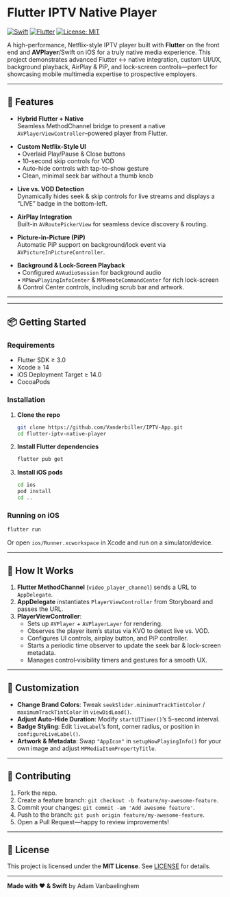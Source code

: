 # Flutter IPTV Native Player

[![Swift](https://img.shields.io/badge/Swift-5.6-orange.svg)](https://swift.org) [![Flutter](https://img.shields.io/badge/Flutter-3.0-blue.svg)](https://flutter.dev) [![License: MIT](https://img.shields.io/badge/License-MIT-yellow.svg)](LICENSE)

A high-performance, Netflix-style IPTV player built with **Flutter** on the front end and **AVPlayer**/Swift on iOS for a truly native media experience. This project demonstrates advanced Flutter ↔ native integration, custom UI/UX, background playback, AirPlay & PiP, and lock-screen controls—perfect for showcasing mobile multimedia expertise to prospective employers.

---

## 🚀 Features

- **Hybrid Flutter + Native**  
  Seamless MethodChannel bridge to present a native `AVPlayerViewController`–powered player from Flutter.

- **Custom Netflix-Style UI**  
  • Overlaid Play/Pause & Close buttons  
  • 10-second skip controls for VOD  
  • Auto-hide controls with tap-to-show gesture  
  • Clean, minimal seek bar without a thumb knob

- **Live vs. VOD Detection**  
  Dynamically hides seek & skip controls for live streams and displays a “LIVE” badge in the bottom-left.

- **AirPlay Integration**  
  Built-in `AVRoutePickerView` for seamless device discovery & routing.

- **Picture-in-Picture (PiP)**  
  Automatic PiP support on background/lock event via `AVPictureInPictureController`.

- **Background & Lock-Screen Playback**  
  • Configured `AVAudioSession` for background audio  
  • `MPNowPlayingInfoCenter` & `MPRemoteCommandCenter` for rich lock-screen & Control Center controls, including scrub bar and artwork.

---



---

## 📦 Getting Started

### Requirements

- Flutter SDK ≥ 3.0  
- Xcode ≥ 14  
- iOS Deployment Target ≥ 14.0  
- CocoaPods

### Installation

1. **Clone the repo**  
   ```bash
   git clone https://github.com/Vanderbiller/IPTV-App.git
   cd flutter-iptv-native-player
   ```

2. **Install Flutter dependencies**  
   ```bash
   flutter pub get
   ```

3. **Install iOS pods**  
   ```bash
   cd ios
   pod install
   cd ..
   ```

### Running on iOS

```bash
flutter run
```

Or open `ios/Runner.xcworkspace` in Xcode and run on a simulator/device.

---

## 🎯 How It Works

1. **Flutter MethodChannel** (`video_player_channel`) sends a URL to `AppDelegate`.  
2. **AppDelegate** instantiates `PlayerViewController` from Storyboard and passes the URL.  
3. **PlayerViewController**:
   - Sets up `AVPlayer` + `AVPlayerLayer` for rendering.
   - Observes the player item’s status via KVO to detect live vs. VOD.
   - Configures UI controls, airplay button, and PiP controller.
   - Starts a periodic time observer to update the seek bar & lock-screen metadata.
   - Manages control‐visibility timers and gestures for a smooth UX.

---

## 🔧 Customization

- **Change Brand Colors**: Tweak `seekSlider.minimumTrackTintColor` / `maximumTrackTintColor` in `viewDidLoad()`.  
- **Adjust Auto-Hide Duration**: Modify `startUITimer()`’s 5-second interval.  
- **Badge Styling**: Edit `liveLabel`’s font, corner radius, or position in `configureLiveLabel()`.  
- **Artwork & Metadata**: Swap `"AppIcon"` in `setupNowPlayingInfo()` for your own image and adjust `MPMediaItemPropertyTitle`.

---

## 🤝 Contributing

1. Fork the repo.  
2. Create a feature branch: `git checkout -b feature/my-awesome-feature`.  
3. Commit your changes: `git commit -am 'Add awesome feature'`.  
4. Push to the branch: `git push origin feature/my-awesome-feature`.  
5. Open a Pull Request—happy to review improvements!

---

## 📜 License

This project is licensed under the **MIT License**. See [LICENSE](LICENSE) for details.

---

**Made with ❤️ & Swift** by Adam Vanbaelinghem
